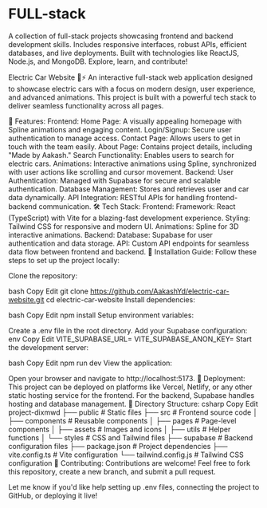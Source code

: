 # FULL-stack
A collection of full-stack projects showcasing frontend and backend development skills. Includes responsive interfaces, robust APIs, efficient databases, and live deployments. Built with technologies like ReactJS, Node.js, and MongoDB. Explore, learn, and contribute!



Electric Car Website 🚗⚡
An interactive full-stack web application designed to showcase electric cars with a focus on modern design, user experience, and advanced animations. This project is built with a powerful tech stack to deliver seamless functionality across all pages.

🌟 Features:
Frontend:
Home Page: A visually appealing homepage with Spline animations and engaging content.
Login/Signup: Secure user authentication to manage access.
Contact Page: Allows users to get in touch with the team easily.
About Page: Contains project details, including "Made by Aakash."
Search Functionality: Enables users to search for electric cars.
Animations: Interactive animations using Spline, synchronized with user actions like scrolling and cursor movement.
Backend:
User Authentication: Managed with Supabase for secure and scalable authentication.
Database Management: Stores and retrieves user and car data dynamically.
API Integration: RESTful APIs for handling frontend-backend communication.
🛠 Tech Stack:
Frontend:
Framework: React (TypeScript) with Vite for a blazing-fast development experience.
Styling: Tailwind CSS for responsive and modern UI.
Animations: Spline for 3D interactive animations.
Backend:
Database: Supabase for user authentication and data storage.
API: Custom API endpoints for seamless data flow between frontend and backend.
📜 Installation Guide:
Follow these steps to set up the project locally:

Clone the repository:

bash
Copy
Edit
git clone https://github.com/AakashYd/electric-car-website.git
cd electric-car-website
Install dependencies:

bash
Copy
Edit
npm install
Setup environment variables:

Create a .env file in the root directory.
Add your Supabase configuration:
env
Copy
Edit
VITE_SUPABASE_URL=<your-supabase-url>
VITE_SUPABASE_ANON_KEY=<your-supabase-anon-key>
Start the development server:

bash
Copy
Edit
npm run dev
View the application:

Open your browser and navigate to http://localhost:5173.
🚀 Deployment:
This project can be deployed on platforms like Vercel, Netlify, or any other static hosting service for the frontend.
For the backend, Supabase handles hosting and database management.
📂 Directory Structure:
csharp
Copy
Edit
project-dixmwd
├── public          # Static files
├── src             # Frontend source code
│   ├── components  # Reusable components
│   ├── pages       # Page-level components
│   ├── assets      # Images and icons
│   ├── utils       # Helper functions
│   └── styles      # CSS and Tailwind files
├── supabase        # Backend configuration files
├── package.json    # Project dependencies
├── vite.config.ts  # Vite configuration
└── tailwind.config.js  # Tailwind CSS configuration
🤝 Contributing:
Contributions are welcome! Feel free to fork this repository, create a new branch, and submit a pull request.

Let me know if you'd like help setting up .env files, connecting the project to GitHub, or deploying it live!
